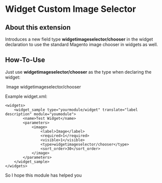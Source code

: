 # Widget Custom Image Selector 

## About this extension

Introduces a new field type **widgetimageselector/chooser** in the widget declaration to use the
standard Magento image chooser in widgets as well.

## How-To-Use

Just use **widgetimageselector/chooser** as the type when declaring the widget:

<image>
     <label>Image</label>
     <type>widgetimageselector/chooser</type>
</image>

Example widget.xml:
  <?xml version="1.0"?>
    <widgets>
        <widget_sample type="yourmodule/widget" translate="label description" module="youmodule">
            <name>Test Widget</name>
            <parameters>
                <image>
                    <label>Image</label>
                    <required>1</required>
                    <visible>1</visible>
                    <type>widgetimageselector/chooser</type>
                    <sort_order>30</sort_order>
                </image>
            </parameters>
        </widget_sample>
    </widgets>
    
   So I hope this module has helped you
